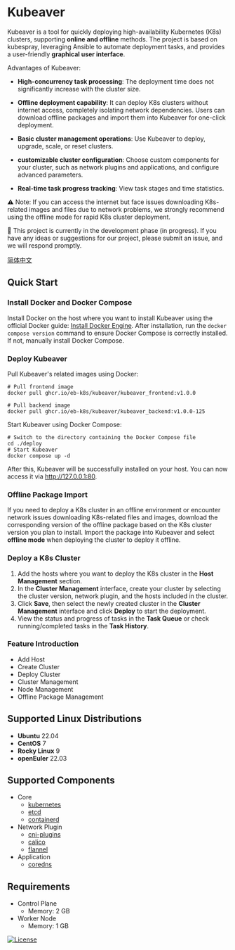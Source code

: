 # Kubeaver

Kubeaver is a tool for quickly deploying high-availability Kubernetes (K8s) clusters, supporting **online and offline** methods. The project is based on kubespray, leveraging Ansible to automate deployment tasks, and provides a user-friendly **graphical user interface**.

Advantages of Kubeaver:
* **High-concurrency task processing**: The deployment time does not significantly increase with the cluster size.

* **Offline deployment capability**: It can deploy K8s clusters without internet access, completely isolating network dependencies. Users can download offline packages and import them into Kubeaver for one-click deployment.

* **Basic cluster management operations**: Use Kubeaver to deploy, upgrade, scale, or reset clusters.

* **customizable cluster configuration**: Choose custom components for your cluster, such as network plugins and applications, and configure advanced parameters.

* **Real-time task progress tracking**: View task stages and time statistics.

⚠️ Note: If you can access the internet but face issues downloading K8s-related images and files due to network problems, we strongly recommend using the offline mode for rapid K8s cluster deployment.

🚧 This project is currently in the development phase (in progress). If you have any ideas or suggestions for our project, please submit an issue, and we will respond promptly.

[简体中文](./docs/README_CN.md)

## Quick Start

### Install Docker and Docker Compose

Install Docker on the host where you want to install Kubeaver using the official Docker guide: [Install Docker Engine](https://docs.docker.com/engine/install/). After installation, run the `docker compose version` command to ensure Docker Compose is correctly installed. If not, manually install Docker Compose.

### Deploy Kubeaver

Pull Kubeaver's related images using Docker:
```
# Pull frontend image
docker pull ghcr.io/eb-k8s/kubeaver/kubeaver_frontend:v1.0.0

# Pull backend image
docker pull ghcr.io/eb-k8s/kubeaver/kubeaver_backend:v1.0.0-125
```
Start Kubeaver using Docker Compose:
```
# Switch to the directory containing the Docker Compose file
cd ./deploy
# Start Kubeaver
docker compose up -d
```

After this, Kubeaver will be successfully installed on your host. You can now access it via http://127.0.0.1:80.

### Offline Package Import

If you need to deploy a K8s cluster in an offline environment or encounter network issues downloading K8s-related files and images, download the corresponding version of the offline package based on the K8s cluster version you plan to install. Import the package into Kubeaver and select **offline mode** when deploying the cluster to deploy it offline.

### Deploy a K8s Cluster

1. Add the hosts where you want to deploy the K8s cluster in the **Host Management** section.
2. In the **Cluster Management** interface, create your cluster by selecting the cluster version, network plugin, and the hosts included in the cluster.
3. Click **Save**, then select the newly created cluster in the **Cluster Management** interface and click **Deploy** to start the deployment.
4. View the status and progress of tasks in the **Task Queue** or check running/completed tasks in the **Task History**.

### Feature Introduction

* Add Host  
* Create Cluster  
* Deploy Cluster  
* Cluster Management  
* Node Management  
* Offline Package Management  

## Supported Linux Distributions

- **Ubuntu** 22.04
- **CentOS** 7
- **Rocky Linux** 9
- **openEuler** 22.03

## Supported Components

- Core
  - [kubernetes](https://github.com/kubernetes/kubernetes) 
  - [etcd](https://github.com/etcd-io/etcd) 
  - [containerd](https://containerd.io/) 
- Network Plugin
  - [cni-plugins](https://github.com/containernetworking/plugins) 
  - [calico](https://github.com/projectcalico/calico) 
  - [flannel](https://github.com/flannel-io/flannel) 
- Application
  - [coredns](https://github.com/coredns/coredns) 

## Requirements

- Control Plane
  - Memory: 2 GB
- Worker Node
  - Memory: 1 GB

[![License](https://img.shields.io/badge/License-Apache%202.0-blue.svg)](LICENSE)